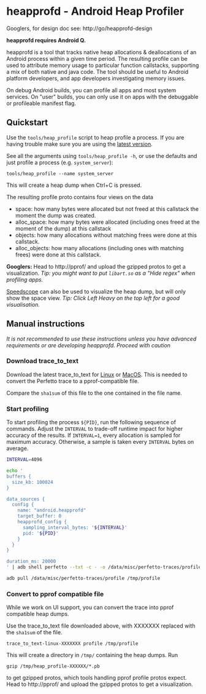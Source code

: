 # heapprofd - Android Heap Profiler

Googlers, for design doc see: http://go/heapprofd-design

**heapprofd requires Android Q.**

heapprofd is a tool that tracks native heap allocations & deallocations of an
Android process within a given time period. The resulting profile can be used
to attribute memory usage to particular function callstacks, supporting a mix
of both native and java code. The tool should be useful to Android platform
developers, and app developers investigating memory issues.

On debug Android builds, you can profile all apps and most system services.
On "user" builds, you can only use it on apps with the debuggable or
profileable manifest flag.

## Quickstart

<!-- This uses github because gitiles does not allow to get the raw file. -->

Use the `tools/heap_profile` script to heap profile a process. If you are
having trouble make sure you are using the [latest version](
https://raw.githubusercontent.com/catapult-project/perfetto/master/tools/heap_profile).

See all the arguments using `tools/heap_profile -h`, or use the defaults
and just profile a process (e.g. `system_server`):

```
tools/heap_profile --name system_server
```

This will create a heap dump when Ctrl+C is pressed.

The resulting profile proto contains four views on the data

* space: how many bytes were allocated but not freed at this callstack the
  moment the dump was created.
* alloc\_space: how many bytes were allocated (including ones freed at the
  moment of the dump) at this callstack
* objects: how many allocations without matching frees were done at this
  callstack.
* alloc\_objects: how many allocations (including ones with matching frees) were
  done at this callstack.

**Googlers:** Head to http://pprof/ and upload the gzipped protos to get a
visualization. *Tip: you might want to put `libart.so` as a "Hide regex" when
profiling apps.*

[Speedscope](https://speedscope.app) can also be used to visualize the heap
dump, but will only show the space view. *Tip: Click Left Heavy on the top
left for a good visualisation.*

## Manual instructions
*It is not recommended to use these instructions unless you have advanced
requirements or are developing heapprofd. Proceed with caution*

### Download trace\_to\_text
Download the latest trace\_to\_text for [Linux](
https://storage.googleapis.com/perfetto/trace_to_text-4ab1d18e69bc70e211d27064505ed547aa82f919)
or [MacOS](https://storage.googleapis.com/perfetto/trace_to_text-mac-2ba325f95c08e8cd5a78e04fa85ee7f2a97c847e).
This is needed to convert the Perfetto trace to a pprof-compatible file.

Compare the `sha1sum` of this file to the one contained in the file name.

### Start profiling
To start profiling the process `${PID}`, run the following sequence of commands.
Adjust the `INTERVAL` to trade-off runtime impact for higher accuracy of the
results. If `INTERVAL=1`, every allocation is sampled for maximum accuracy.
Otherwise, a sample is taken every `INTERVAL` bytes on average.

```bash
INTERVAL=4096

echo '
buffers {
  size_kb: 100024
}

data_sources {
  config {
    name: "android.heapprofd"
    target_buffer: 0
    heapprofd_config {
      sampling_interval_bytes: '${INTERVAL}'
      pid: '${PID}'
    }
  }
}

duration_ms: 20000
' | adb shell perfetto --txt -c - -o /data/misc/perfetto-traces/profile

adb pull /data/misc/perfetto-traces/profile /tmp/profile
```

### Convert to pprof compatible file

While we work on UI support, you can convert the trace into pprof compatible
heap dumps.

Use the trace\_to\_text file downloaded above, with XXXXXXX replaced with the
`sha1sum` of the file.

```
trace_to_text-linux-XXXXXXX profile /tmp/profile
```

This will create a directory in `/tmp/` containing the heap dumps. Run

```
gzip /tmp/heap_profile-XXXXXX/*.pb
```

to get gzipped protos, which tools handling pprof profile protos expect.
Head to http://pprof/ and upload the gzipped protos to get a visualization.
